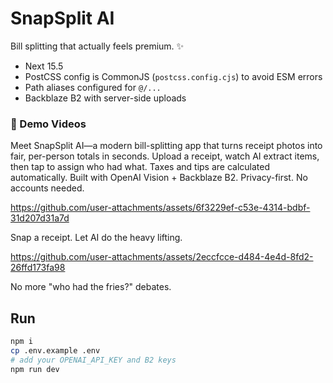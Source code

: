 # SnapSplit AI 
Bill splitting that actually feels premium. ✨

- Next 15.5 
- PostCSS config is CommonJS (`postcss.config.cjs`) to avoid ESM errors
- Path aliases configured for `@/...`
- Backblaze B2 with server-side uploads

### 🎥 Demo Videos

Meet SnapSplit AI—a modern bill-splitting app that turns receipt photos into fair, per-person totals in seconds. Upload a receipt, watch AI extract items, then tap to assign who had what. Taxes and tips are calculated automatically. Built with OpenAI Vision + Backblaze B2. Privacy-first. No accounts needed.

https://github.com/user-attachments/assets/6f3229ef-c53e-4314-bdbf-31d207d31a7d

Snap a receipt. Let AI do the heavy lifting. 

https://github.com/user-attachments/assets/2eccfcce-d484-4e4d-8fd2-26ffd173fa98

No more "who had the fries?" debates.

## Run
```bash
npm i
cp .env.example .env
# add your OPENAI_API_KEY and B2 keys
npm run dev
```
